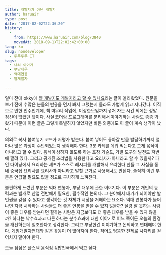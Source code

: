 ```yaml
---
title: 개발자가 아닌 개발자
author: haruair
type: post
date: "2017-02-02T22:30:20"
history:
  - 
    from: https://www.haruair.com/blog/3840
    movedAt: 2018-09-13T22:02:42+00:00
lang: ko
slug: nondeveloper
  - 두루두루 IT
tags:
  - 나의 이야기
  - 부당대우
  - 억대연봉
  - 웹개발자

---
```

얼마 전에 okky에 [웹 개발자도 개발자라고 할 수 있나요][1]라는 글이 올라왔었다. 원문을 보기 전에 수많은 분들의 반응을 먼저 봐서 그랬는지 몰라도 가볍게 읽고 지나갔다. 이직으로 인한 인수인계에, 책 마무리 작업에, 이상한모임까지 겹쳐 자는 시간 외에는 정말 정신이 없었던 탓이다. 사실 코더랑 프로그래머를 분리해서 이야기하는 사람도 종종 봐왔기 때문에 이런 글은 그렇게 특별하지 않았지만 바쁜 와중에도 이 글이 계속 생각이 났다.

의외로 복사 붙여넣기 코드가 저평가 받는다. 붙여 넣어도 돌아갈 만큼 발달하기까지 얼마나 많은 과정이 수반되었는지 생각해야 한다. 3분 카레를 데워 먹는다고 그게 음식이 아니라고 할 수 없다. 음식이 상하지 않도록 하는 포장 기술도, 가열 도구의 발전도 저변에 깔려 있다. 그리고 공개된 조리법을 사용한다고 요리사가 아니라고 할 수 있을까? 파인 다이닝에서 요리하는 셰프가 스스로 레시피를 개발해서 요리한다 한들 그 사실을 동네 중국집 요리사를 요리사가 아니라고 말할 근거로 사용해서도 안된다. 솔직히 이런 부분은 언급할 필요도 없을 정도로 구차하게 느껴진다.

불편하게 느꼈던 부분은 억대 연봉자, 부당 대우에 관한 이야기다. 이 부분은 개인의 능력과는 별개로 산업 전반에서 필요한, 필수적인 논의다. 그 분야에서 대가가 되어야만 발언권을 갖을 수 있다고 생각하는 것 자체가 시장을 저해하는 요소다. 억대 연봉자가 늘어나면 지금 시작하는 사람들도 더 좋은 연봉을 받을 수 있지 않을까? 설령 잘 못하는 사람이 좋은 대우를 받는다면 잘하는 사람은 지금보다도 더 좋은 대우를 받을 수 있지 않을까? 하나는 낙수효과고 다른 하나는 분수효과에 대한 이야기로 어느 쪽이든 오늘의 환경을 개선하는데 일조한다고 생각한다. 그리고 부당한건 이야기하고 논의하고 연대해야 한다. [게임개발자연대][2]와 같은 활동이 더 많아져야 한다. 적어도 엉뚱한 전제로 사다리를 걷어차지 말아야 한다.

오늘 점심은 풀스택 음식점 김밥천국에서 먹고 싶다.

 [1]: http://okky.kr/article/371406
 [2]: https://www.facebook.com/gamedevguildofkorea/